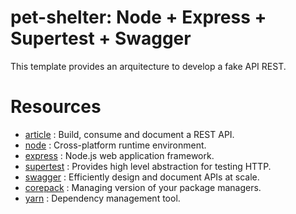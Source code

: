 # pet-shelter: Node + Express + Supertest + Swagger

This template provides an arquitecture to develop a fake API REST.

# Resources

- [article](https://www.freecodecamp.org/news/build-consume-and-document-a-rest-api/) : Build, consume and document a REST API.
- [node](https://nodejs.org/en) : Cross-platform runtime environment.
- [express](https://expressjs.com/) : Node.js web application framework.
- [supertest](https://www.npmjs.com/package/supertest) : Provides high level abstraction for testing HTTP.
- [swagger](https://swagger.io/) : Efficiently design and document APIs at scale.
- [corepack](https://nodejs.org/api/corepack.html) : Managing version of your package managers.
- [yarn](https://classic.yarnpkg.com/en/) : Dependency management tool.
